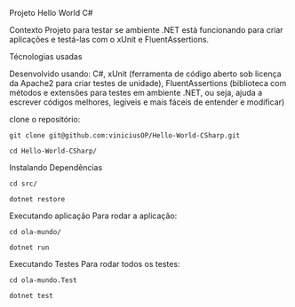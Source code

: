 Projeto Hello World C#

Contexto
Projeto para testar se ambiente .NET está funcionando para criar aplicações e testá-las com o xUnit e FluentAssertions.

Técnologias usadas

Desenvolvido usando: C#, xUnit (ferramenta de código aberto sob licença da Apache2 para criar testes de unidade), FluentAssertions (biblioteca com métodos e extensões para testes em ambiente .NET, ou seja, ajuda a escrever códigos melhores, legíveis e mais fáceis de entender e modificar)

clone o repositório: 

```
git clone git@github.com:viniciusOP/Hello-World-CSharp.git
```

```
cd Hello-World-CSharp/
```

Instalando Dependências

```
cd src/	
```

```
dotnet restore
```

Executando aplicação
Para rodar a aplicação:

```
cd ola-mundo/
```

```
dotnet run
```


Executando Testes
Para rodar todos os testes:

```
cd ola-mundo.Test
```

```
dotnet test
```

